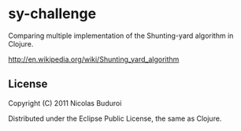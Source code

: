 # sy-challenge

Comparing multiple implementation of the Shunting-yard algorithm in Clojure.

http://en.wikipedia.org/wiki/Shunting_yard_algorithm

## License

Copyright (C) 2011 Nicolas Buduroi

Distributed under the Eclipse Public License, the same as Clojure.
